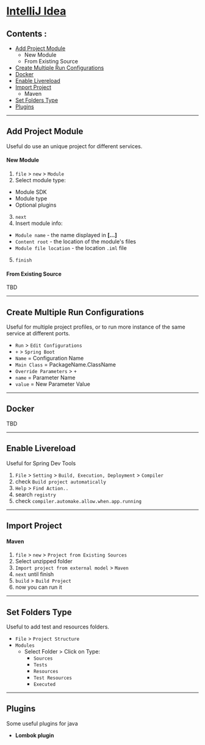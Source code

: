 # **[IntelliJ Idea](https://www.jetbrains.com/idea/)**

## Contents :

- [Add Project Module](#add-project-module)
  - New Module
  - From Existing Source
- [Create Multiple Run Configurations](#create-multiple-run-configurations)
- [Docker](#docker)
- [Enable Livereload](#enable-livereload)
- [Import Project](#import-project)
  - Maven
- [Set Folders Type](#set-folders-type)
- [Plugins](#plugins)

---

## Add Project Module

Useful do use an unique project for different services.

#### New Module

1. `file` > `new` > `Module`
2. Select module type:
  - Module SDK
  - Module type
  - Optional plugins
3. `next`
4. Insert module info:
  - `Module name` - the name displayed in **[...]**
  - `Content root` - the location of the module's files
  - `Module file location` - the location `.iml` file
5. `finish`

#### From Existing Source

TBD

---

## Create Multiple Run Configurations

Useful for multiple project profiles, or to run more instance of the same service at different ports.

- `Run` > `Edit Configurations`
- `+` > `Spring Boot`
- `Name` = Configuration Name
- `Main Class` = PackageName.ClassName
- `Override Parameters` > `+`
- `name` = Parameter Name
- `value` = New Parameter Value

---

## Docker

TBD

---

## Enable Livereload

Useful for Spring Dev Tools

1. `File` > `Setting` > `Build, Execution, Deployment` > `Compiler`
2. check `Build project automatically`
3. `Help` > `Find Action..`
4. search `registry`
5. check `compiler.automake.allow.when.app.running`

---

## Import Project

####  Maven

1. `file` > `new` > `Project from Existing Sources`
2. Select unzipped folder
3. `Import project from external model` > `Maven`
4. `next` until finish
7. `build` > `Build Project`
8. now you can run it

---

## Set Folders Type

Useful to add test and resources folders.

- `File` > `Project Structure`
- `Modules`
    - Select Folder > Click on Type:
        - `Sources`
        - `Tests`
        - `Resources`
        - `Test Resources`
        - `Executed`

---

## Plugins

Some useful plugins for java

- **Lombok plugin**
